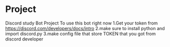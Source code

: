 # Project
Discord study Bot Project
To use this bot right now
1.Get your token from https://discord.com/developers/docs/intro
2.make sure to install python and import discord.py
3.make config file that store TOKEN that you got from discord developer